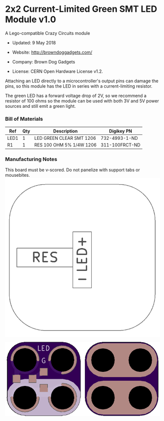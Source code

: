<!--- start title --->
# 2x2 Current-Limited Green SMT LED Module v1.0
A Lego-compatible Crazy Circuits module

- Updated: 9 May 2018

- Website: http://browndoggadgets.com/
- Company: Brown Dog Gadgets
- License: CERN Open Hardware License v1.2.
<!--- end title --->

Attaching an LED directly to a microcontroller's output pins can damage the pins, so this module has the LED in series with a current-limiting resistor. 

The green LED has a forward voltage drop of 2V, so we recommend a resistor of 100 ohms so the module can be used with both 3V and 5V power sources and still emit a green light.

<!--- bom start --->
### Bill of Materials

|Ref|Qty|Description|Digikey PN|
|---|---|-----------|------|
|LED1|1|LED GREEN CLEAR SMT 1206|732-4993-1-ND|
|R1|1|RES 100 OHM 5% 1/4W 1206|311-100FRCT-ND|


<!--- bom end --->

### Manufacturing Notes

This board must be v-scored. Do not panelize with support tabs or mousebites.
![Assembly Diagram](assembly.png)

![Gerber Preview](preview.png)

